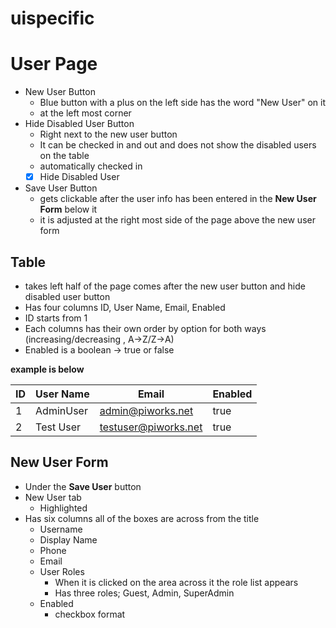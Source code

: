 # uispecific

<!-- headings -->
# User Page
* New User Button
    * Blue button with a plus on the left side has the word "New User" on it
    * at the left most corner
* Hide Disabled User Button
    * Right next to the new user button
    * It can be checked in and out and does not show the disabled users on the table
    * automatically checked in 
    * [x] Hide Disabled User
* Save User Button
    * gets clickable after the user info has been entered in the __New User Form__ below it
    * it is adjusted at the right most side of the page above the new user form

## Table 
* takes left half of the page comes after the new user button and hide disabled user button
* Has four columns ID, User Name, Email, Enabled
* ID starts from 1
* Each columns has their own order by option for both ways (increasing/decreasing , A->Z/Z->A)
* Enabled is a boolean -> true or false

__example is below__

| ID | User Name | Email | Enabled |
| ---|-----------|-------|---------|
| 1|AdminUser|admin@piworks.net|true|
| 2|Test User|testuser@piworks.net|true|

## New User Form
* Under the __Save User__ button
* New User tab
    * Highlighted
* Has six columns all of the boxes are across from the title
    * Username
    * Display Name
    * Phone
    * Email
    * User Roles
        * When it is clicked on the area across it the role list appears
        * Has three roles; Guest, Admin, SuperAdmin
    * Enabled
        * checkbox format


